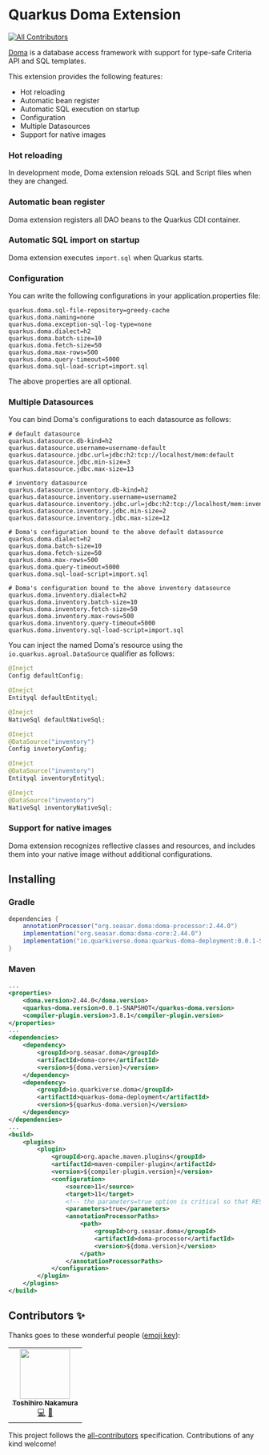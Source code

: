 # Quarkus Doma Extension
<!-- ALL-CONTRIBUTORS-BADGE:START - Do not remove or modify this section -->
[![All Contributors](https://img.shields.io/badge/all_contributors-1-orange.svg?style=flat-square)](#contributors-)
<!-- ALL-CONTRIBUTORS-BADGE:END -->

[Doma](https://github.com/domaframework/doma) is a database access framework with support for type-safe Criteria API and SQL templates.

This extension provides the following features:

- Hot reloading
- Automatic bean register
- Automatic SQL execution on startup
- Configuration
- Multiple Datasources
- Support for native images

### Hot reloading

In development mode, Doma extension reloads SQL and Script files when they are changed.

### Automatic bean register

Doma extension registers all DAO beans to the Quarkus CDI container.

### Automatic SQL import on startup

Doma extension executes ``import.sql`` when Quarkus starts.

### Configuration

You can write the following configurations in your application.properties file: 

```
quarkus.doma.sql-file-repository=greedy-cache
quarkus.doma.naming=none
quarkus.doma.exception-sql-log-type=none
quarkus.doma.dialect=h2
quarkus.doma.batch-size=10
quarkus.doma.fetch-size=50
quarkus.doma.max-rows=500
quarkus.doma.query-timeout=5000
quarkus.doma.sql-load-script=import.sql
```

The above properties are all optional.

### Multiple Datasources

You can bind Doma's configurations to each datasource as follows:

```
# default datasource
quarkus.datasource.db-kind=h2
quarkus.datasource.username=username-default
quarkus.datasource.jdbc.url=jdbc:h2:tcp://localhost/mem:default
quarkus.datasource.jdbc.min-size=3
quarkus.datasource.jdbc.max-size=13

# inventory datasource
quarkus.datasource.inventory.db-kind=h2
quarkus.datasource.inventory.username=username2
quarkus.datasource.inventory.jdbc.url=jdbc:h2:tcp://localhost/mem:inventory
quarkus.datasource.inventory.jdbc.min-size=2
quarkus.datasource.inventory.jdbc.max-size=12

# Doma's configuration bound to the above default datasource
quarkus.doma.dialect=h2
quarkus.doma.batch-size=10
quarkus.doma.fetch-size=50
quarkus.doma.max-rows=500
quarkus.doma.query-timeout=5000
quarkus.doma.sql-load-script=import.sql

# Doma's configuration bound to the above inventory datasource
quarkus.doma.inventory.dialect=h2
quarkus.doma.inventory.batch-size=10
quarkus.doma.inventory.fetch-size=50
quarkus.doma.inventory.max-rows=500
quarkus.doma.inventory.query-timeout=5000
quarkus.doma.inventory.sql-load-script=import.sql
```

You can inject the named Doma's resource 
using the `io.quarkus.agroal.DataSource` qualifier as follows:

```java
@Inejct
Config defaultConfig;

@Inejct
Entityql defaultEntityql;

@Inejct
NativeSql defaultNativeSql;

@Inejct
@DataSource("inventory")
Config invetoryConfig;

@Inejct
@DataSource("inventory")
Entityql inventoryEntityql;

@Inejct
@DataSource("inventory")
NativeSql inventoryNativeSql;
```

### Support for native images

Doma extension recognizes reflective classes and resources,
and includes them into your native image without additional configurations.

## Installing

### Gradle

```groovy
dependencies {
    annotationProcessor("org.seasar.doma:doma-processor:2.44.0")
    implementation("org.seasar.doma:doma-core:2.44.0")
    implementation("io.quarkiverse.doma:quarkus-doma-deployment:0.0.1-SNAPSHOT")
}
```

### Maven

```xml
...
<properties>
    <doma.version>2.44.0</doma.version>
    <quarkus-doma.version>0.0.1-SNAPSHOT</quarkus-doma.version>
    <compiler-plugin.version>3.8.1</compiler-plugin.version>
</properties>
...
<dependencies>
    <dependency>
        <groupId>org.seasar.doma</groupId>
        <artifactId>doma-core</artifactId>
        <version>${doma.version}</version>
    </dependency>
    <dependency>
        <groupId>io.quarkiverse.doma</groupId>
        <artifactId>quarkus-doma-deployment</artifactId>
        <version>${quarkus-doma.version}</version>
    </dependency>
</dependencies>
...
<build>
    <plugins>
        <plugin>
            <groupId>org.apache.maven.plugins</groupId>
            <artifactId>maven-compiler-plugin</artifactId>
            <version>${compiler-plugin.version}</version>
            <configuration>
                <source>11</source>
                <target>11</target>
                <!-- the parameters=true option is critical so that RESTEasy works fine -->
                <parameters>true</parameters>
                <annotationProcessorPaths>
                    <path>
                        <groupId>org.seasar.doma</groupId>
                        <artifactId>doma-processor</artifactId>
                        <version>${doma.version}</version>
                    </path>
                </annotationProcessorPaths>
            </configuration>
        </plugin>
    </plugins>
</build>
```

## Contributors ✨

Thanks goes to these wonderful people ([emoji key](https://allcontributors.org/docs/en/emoji-key)):

<!-- ALL-CONTRIBUTORS-LIST:START - Do not remove or modify this section -->
<!-- prettier-ignore-start -->
<!-- markdownlint-disable -->
<table>
  <tr>
    <td align="center"><a href="https://github.com/nakamura-to"><img src="https://avatars3.githubusercontent.com/u/404633?v=4" width="100px;" alt=""/><br /><sub><b>Toshihiro Nakamura</b></sub></a><br /><a href="https://github.com/quarkiverse/quarkiverse-doma/commits?author=nakamura-to" title="Code">💻</a> <a href="#maintenance-nakamura-to" title="Maintenance">🚧</a></td>
  </tr>
</table>

<!-- markdownlint-enable -->
<!-- prettier-ignore-end -->
<!-- ALL-CONTRIBUTORS-LIST:END -->

This project follows the [all-contributors](https://github.com/all-contributors/all-contributors) specification. Contributions of any kind welcome!
